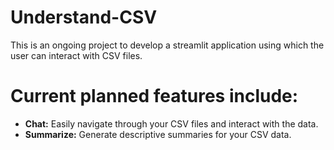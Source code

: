 # Understand-CSV

This is an ongoing project to develop a streamlit application using which the user can interact with CSV files.

# Current planned features include:

- **Chat:** Easily navigate through your CSV files and interact with the data.
- **Summarize:** Generate descriptive summaries for your CSV data.

